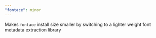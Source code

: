 ```yaml
---
"fontace": minor
---
```


Makes `fontace` install size smaller by switching to a lighter weight font metadata extraction library
